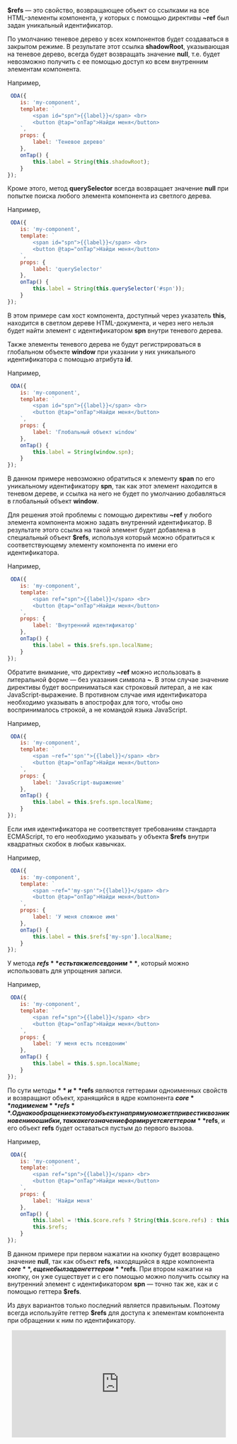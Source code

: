 **$refs** — это свойство, возвращающее объект со ссылками на все HTML-элементы компонента, у которых с помощью директивы **~ref** был задан уникальный идентификатор.

По умолчанию теневое дерево у всех компонентов будет создаваться в закрытом режиме. В результате этот ссылка **shadowRoot**, указывающая на теневое дерево, всегда будет возвращать значение **null**, т.е. будет невозможно получить c ее помощью доступ ко всем внутренним элементам компонента.

Например,

```javascript run_edit_[my-component.js]
 ODA({
    is: 'my-component',
    template: `
        <span id="spn">{{label}}</span> <br>
        <button @tap="onTap">Найди меня</button>
    `,
    props: {
        label: 'Теневое дерево'
    },
    onTap() {
        this.label = String(this.shadowRoot);
    }
});
```

Кроме этого, метод **querySelector** всегда возвращает значение **null** при попытке поиска любого элемента компонента из светлого дерева.

Например,

```javascript run_edit_[my-component.js]
 ODA({
    is: 'my-component',
    template: `
        <span id="spn">{{label}}</span> <br>
        <button @tap="onTap">Найди меня</button>
    `,
    props: {
        label: 'querySelector'
    },
    onTap() {
        this.label = String(this.querySelector('#spn'));
    }
});
```

В этом примере сам хост компонента, доступный через указатель **this**, находится в светлом дереве HTML-документа, и через него нельзя будет найти элемент с идентификатором **spn** внутри теневого дерева.

Также элементы теневого дерева не будут регистрироваться в глобальном объекте **window** при указании у них уникального идентификатора с помощью атрибута **id**.

Например,

```javascript run_edit_[my-component.js]
 ODA({
    is: 'my-component',
    template: `
        <span id="spn">{{label}}</span> <br>
        <button @tap="onTap">Найди меня</button>
    `,
    props: {
        label: 'Глобальный объект window'
    },
    onTap() {
        this.label = String(window.spn);
    }
});
```

В данном примере невозможно обратиться к элементу **span** по его уникальному идентификатору **spn**, так как этот элемент находится в теневом дереве, и ссылка на него не будет по умолчанию добавляться в глобальный объект **window**.

Для решения этой проблемы с помощью директивы **~ref** у любого элемента компонента можно задать внутренний идентификатор. В результате этого ссылка на такой элемент будет добавлена в специальный объект **$refs**, используя который можно обратиться к соответствующему элементу компонента по имени его идентификатора.

Например,

```javascript run_edit_[my-component.js]
 ODA({
    is: 'my-component',
    template: `
        <span ref="spn">{{label}}</span> <br>
        <button @tap="onTap">Найди меня</button>
    `,
    props: {
        label: 'Внутренний идентификатор'
    },
    onTap() {
        this.label = this.$refs.spn.localName;
    }
});
```

Обратите внимание, что директиву **~ref** можно использовать в литеральной форме — без указания символа **~**. В этом случае значение директивы будет восприниматься как строковый литерал, а не как JavaScript-выражение. В противном случае имя идентификатора необходимо указывать в апострофах для того, чтобы оно воспринималось строкой, а не командой языка JavaScript.

Например,

```javascript run_edit_[my-component.js]
 ODA({
    is: 'my-component',
    template: `
        <span ~ref="'spn'">{{label}}</span> <br>
        <button @tap="onTap">Найди меня</button>
    `,
    props: {
        label: 'JavaScript-выражение'
    },
    onTap() {
        this.label = this.$refs.spn.localName;
    }
});
```

Если имя идентификатора не соответствует требованиям стандарта ECMAScript, то его необходимо указывать у объекта **$refs** внутри квадратных скобок в любых кавычках.

Например,

```javascript run_edit_[my-component.js]
 ODA({
    is: 'my-component',
    template: `
        <span ~ref="'my-spn'">{{label}}</span> <br>
        <button @tap="onTap">Найди меня</button>
    `,
    props: {
        label: 'У меня сложное имя'
    },
    onTap() {
        this.label = this.$refs['my-spn'].localName;
    }
});
```

У метода **$refs** есть также псевдоним **$**, который можно использовать для упрощения записи.

Например,

```javascript run_edit_[my-component.js]
 ODA({
    is: 'my-component',
    template: `
        <span ref="spn">{{label}}</span> <br>
        <button @tap="onTap">Найди меня</button>
    `,
    props: {
        label: 'У меня есть псевдоним'
    },
    onTap() {
        this.label = this.$.spn.localName;
    }
});
```

По сути методы **$** и **$refs** являются геттерами одноименных свойств и возвращают объект, хранящийся в ядре компонента **$core** под именем **refs**. Однако обращение к этому объекту напрямую может привести к возникновению ошибки, так как его значение формируется геттером **$refs**, и его объект **refs** будет оставаться пустым до первого вызова.

Например,

```javascript run_edit_[my-component.js]
 ODA({
    is: 'my-component',
    template: `
        <span ref="spn">{{label}}</span> <br>
        <button @tap="onTap">Найди меня</button>
    `,
    props: {
        label: 'Найди меня'
    },
    onTap() {
        this.label = !this.$core.refs ? String(this.$core.refs) : this.$core.refs.spn.localName;
        this.$refs;
    }
});
```

В данном примере при первом нажатии на кнопку будет возвращено значение **null**, так как объект **refs**, находящийся в ядре компонента **$core**, еще не был задан геттером **$refs**. При втором нажатии на кнопку, он уже существует и с его помощью можно получить ссылку на внутренний элемент с идентификатором **spn** — точно так же, как и с помощью геттера **$refs**.

Из двух вариантов только последний является правильным. Поэтому всегда используйте геттер **$refs** для доступа к элементам компонента при обращении к ним по идентификатору.

<div style="position:relative;padding-bottom:48%; margin:10px">
    <iframe src="https://www.youtube.com/embed/0bs64UjGgIM?start=0" frameborder="0" allow="accelerometer; autoplay; encrypted-media; gyroscope; picture-in-picture" allowfullscreen
    	style="position:absolute;width:100%;height:100%;"></iframe>
</div>
